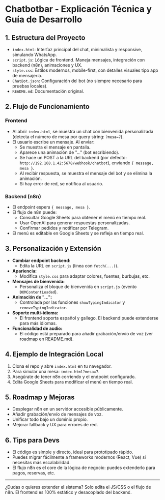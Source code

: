 # Chatbotbar - Explicación Técnica y Guía de Desarrollo

## 1. Estructura del Proyecto

- `index.html`: Interfaz principal del chat, minimalista y responsive, simulando WhatsApp.
- `script.js`: Lógica de frontend. Maneja mensajes, integración con backend (n8n), animaciones y UX.
- `style.css`: Estilos modernos, mobile-first, con detalles visuales tipo app de mensajería.
- `ChatBot.json`: Configuración del bot (no siempre necesario para pruebas locales).
- `README.md`: Documentación original.

## 2. Flujo de Funcionamiento

### Frontend
- Al abrir `index.html`, se muestra un chat con bienvenida personalizada (detecta el número de mesa por query string: `?mesa=7`).
- El usuario escribe un mensaje. Al enviar:
  - Se muestra el mensaje en pantalla.
  - Aparece una animación de "..." (bot escribiendo).
  - Se hace un POST a la URL del backend (por defecto: `http://192.168.1.42:5678/webhook/chatbot`), enviando `{ message, mesa }`.
  - Al recibir respuesta, se muestra el mensaje del bot y se elimina la animación.
  - Si hay error de red, se notifica al usuario.

### Backend (n8n)
- El endpoint espera `{ message, mesa }`.
- El flujo de n8n puede:
  - Consultar Google Sheets para obtener el menú en tiempo real.
  - Usar OpenAI para generar respuestas personalizadas.
  - Confirmar pedidos y notificar por Telegram.
- El menú es editable en Google Sheets y se refleja en tiempo real.

## 3. Personalización y Extensión

- **Cambiar endpoint backend:**
  - Edita la URL en `script.js` (línea con `fetch(...)`).
- **Apariencia:**
  - Modifica `style.css` para adaptar colores, fuentes, burbujas, etc.
- **Mensajes de bienvenida:**
  - Personaliza el bloque de bienvenida en `script.js` (evento `DOMContentLoaded`).
- **Animación de "...":**
  - Controlada por las funciones `showTypingIndicator` y `removeTypingIndicator`.
- **Soporte multi-idioma:**
  - El frontend soporta español y gallego. El backend puede extenderse para más idiomas.
- **Funcionalidad de audio:**
  - El código está preparado para añadir grabación/envío de voz (ver roadmap en README.md).

## 4. Ejemplo de Integración Local

1. Clona el repo y abre `index.html` en tu navegador.
2. Para simular una mesa: `index.html?mesa=7`.
3. Asegúrate de tener n8n corriendo y el endpoint configurado.
4. Edita Google Sheets para modificar el menú en tiempo real.

## 5. Roadmap y Mejoras
- Desplegar n8n en un servidor accesible públicamente.
- Añadir grabación/envío de mensajes de voz.
- Unificar todo bajo un dominio propio.
- Mejorar fallback y UX para errores de red.

## 6. Tips para Devs
- El código es simple y directo, ideal para prototipado rápido.
- Puedes migrar fácilmente a frameworks modernos (React, Vue) si necesitas más escalabilidad.
- El flujo n8n es el core de la lógica de negocio: puedes extenderlo para pagos, reservas, etc.

---

¿Dudas o quieres extender el sistema? Solo edita el JS/CSS o el flujo de n8n. El frontend es 100% estático y desacoplado del backend. 